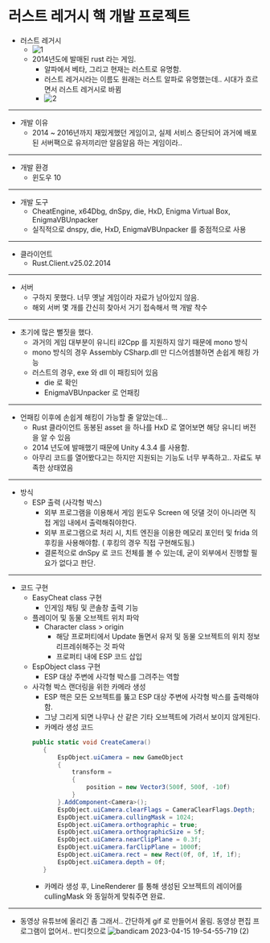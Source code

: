 러스트 레거시 핵 개발 프로젝트
==================

* 러스트 레거시
  * ![1](https://user-images.githubusercontent.com/49302859/232206551-d8127566-be3d-4ae4-9098-4629dacf36f6.PNG)
  * 2014년도에 발매된 rust 라는 게임.
    * 알파에서 베타, 그리고 현재는 러스트로 유명함.
    * 러스트 레거시라는 이름도 원래는 러스트 알파로 유명했는데.. 시대가 흐르면서 러스트 레거시로 바뀜
    * ![2](https://user-images.githubusercontent.com/49302859/232206718-d91c9df2-80fb-4f76-aa2c-20e23625f1d2.PNG)
----------------------------------------    
* 개발 이유
  * 2014 ~ 2016년까지 재밌게했던 게임이고, 실제 서비스 중단되어 과거에 배포된 서버팩으로 유저끼리만 알음알음 하는 게임이라..
 ----------------------------------------    
* 개발 환경
  * 윈도우 10
----------------------------------------    
* 개발 도구
  * CheatEngine, x64Dbg, dnSpy, die, HxD, Enigma Virtual Box, EnigmaVBUnpacker
  * 실직적으로 dnspy, die, HxD, EnigmaVBUnpacker 를 중점적으로 사용
----------------------------------------    
* 클라이언트
  * Rust.Client.v25.02.2014
----------------------------------------    
* 서버
  * 구하지 못했다. 너무 옛날 게임이라 자료가 남아있지 않음.
  * 해외 서버 몇 개를 간신히 찾아서 거기 접속해서 핵 개발 착수
----------------------------------------      
* 초기에 많은 뻘짓을 했다.
  * 과거의 게임 대부분이 유니티 il2Cpp 를 지원하지 않기 때문에 mono 방식
  * mono 방식의 경우 Assembly CSharp.dll 만 디스어셈블하면 손쉽게 해킹 가능
  * 러스트의 경우, exe 와 dll 이 패킹되어 있음
    * die 로 확인
    * EnigmaVBUnpacker 로 언패킹
----------------------------------------    
* 언패킹 이후에 손쉽게 해킹이 가능할 줄 알았는데...
  * Rust 클라이언트 동봉된 asset 을 하나를 HxD 로 열어보면 해당 유니티 버전을 알 수 있음
  * 2014 년도에 발매했기 때문에 Unity 4.3.4 를 사용함.
  * 아무리 코드를 열어봤다고는 하지만 지원되는 기능도 너무 부족하고.. 자료도 부족한 상태였음
----------------------------------------   
* 방식
  * ESP 출력 (사각형 박스)
    * 외부 프로그램을 이용해서 게임 윈도우 Screen 에 덧댈 것이 아니라면 직접 게임 내에서 출력해줘야한다.
    * 외부 프로그램으로 처리 시, 치트 엔진을 이용한 메모리 포인터 및 frida 의 후킹을 사용해야함. ( 후킹의 경우 직접 구현해도됨.)
    * 결론적으로 dnSpy 로 코드 전체를 볼 수 있는데, 굳이 외부에서 진행할 필요가 없다고 판단.
---------------------------------------- 
* 코드 구현
  * EasyCheat class 구현
    * 인게임 채팅 및 콘솔창 출력 기능
  * 플레이어 및 동물 오브젝트 위치 파악
    * Character class > origin
      * 해당 프로퍼티에서 Update 돌면서 유저 및 동물 오브젝트의 위치 정보 리프레쉬해주는 것 파악
      * 프로퍼티 내에 ESP 코드 삽입
  * EspObject class 구현
    * ESP 대상 주변에 사각형 박스를 그려주는 역할
  * 사각형 박스 랜더링을 위한 카메라 생성
    * ESP 핵은 모든 오브젝트를 뚫고 ESP 대상 주변에 사각형 박스를 출력해야함.
    * 그냥 그리게 되면 나무나 산 같은 기타 오브젝트에 가려서 보이지 않게된다.
    * 카메라 생성 코드
    ```C#
    public static void CreateCamera()
	   {
		   EspObject.uiCamera = new GameObject
		   {
			   transform = 
			   {
				   position = new Vector3(500f, 500f, -10f)
			   }
		   }.AddComponent<Camera>();
		   EspObject.uiCamera.clearFlags = CameraClearFlags.Depth;
		   EspObject.uiCamera.cullingMask = 1024;
		   EspObject.uiCamera.orthographic = true;
		   EspObject.uiCamera.orthographicSize = 5f;
		   EspObject.uiCamera.nearClipPlane = 0.3f;
		   EspObject.uiCamera.farClipPlane = 1000f;
		   EspObject.uiCamera.rect = new Rect(0f, 0f, 1f, 1f);
		   EspObject.uiCamera.depth = 0f;
	   }
    ```
    * 카메라 생성 후, LineRenderer 를 통해 생성된 오브젝트의 레이어를 cullingMask 와 동일하게 맞춰주면 완료.
---------------------------------------- 

* 동영상 유튜브에 올리긴 좀 그래서.. 간단하게 gif 로 만들어서 올림. 동영상 편집 프로그램이 없어서.. 반디컷으로 
![bandicam 2023-04-15 19-54-55-719 (2)](https://user-images.githubusercontent.com/49302859/232217668-0345f3c2-39ff-4fce-8ea4-d16143bef0e9.gif)
